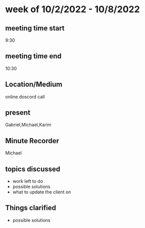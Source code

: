# week of 10/2/2022 - 10/8/2022
## meeting time start
9:30
## meeting time end
10:30
## Location/Medium
online doscord call
## present
Gabriel,Michael,Karim
## Minute Recorder
Michael
## topics discussed
 * work left to do
 * possible solutions
 * what to update the client on
## Things clarified
 * possible solutions
